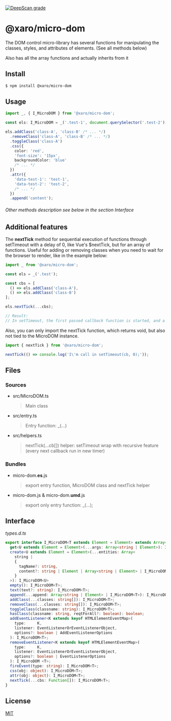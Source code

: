 [![DeepScan grade](https://deepscan.io/api/teams/11657/projects/14878/branches/287086/badge/grade.svg)](https://deepscan.io/dashboard#view=project&tid=11657&pid=14878&bid=287086)

# @xaro/micro-dom

The DOM control micro-library has several functions for manipulating the classes, styles, and attributes of elements. (See all methods below)

Also has all the array functions and actually inherits from it

## Install

```sh
$ npm install @xaro/micro-dom
```

## Usage

```ts
import _, { I_MicroDOM } from '@xaro/micro-dom';

const els: I_MicroDOM = _('.test-1', document.querySelector('.test-2'), ...document.querySelectorAll('.test-3') /* ... */);

els.addClass('class-A', 'class-B' /* ... */)
  .removeClass('class-A', 'class-B' /* ... */)
  .toggleClass('class-A')
  .css({
    color: 'red',
    'font-size': '15px',
    backgroundColor: 'blue'
    /* ... */
  })
  .attr({
    'data-test-1': 'test-1',
    'data-test-2': 'test-2',
    /* ... */
  })
  .append('content');
```
###### Other methods description see below in the section Interface

## Additional features

The **nextTick** method for sequential execution of functions through setTimeout with a delay of 0, like Vue's $nextTick, but for an array of functions.
Useful for adding or removing classes when you need to wait for the browser to render, like in the example below:
```ts
import _ from '@xaro/micro-dom';

const els = _('.test');

const cbs = [
  () => els.addClass('class-A'),
  () => els.addClass('class-B')
];

els.nextTick(...cbs);

// Result:
// In setTimeout, the first passed callback function is started, and a new setTimeout for the next function, and so on until all functions are executed
```

Also, you can only import the nextTick function, which returns void, but also not tied to the MicroDOM instance.

```ts
import { nextTick } from '@xaro/micro-dom';

nextTick(() => console.log('I\'m call in setTimeout(cb, 0);'));
```

## Files
### Sources
- src/MicroDOM.ts
  > Main class
- src/entry.ts
  > Entry function: _(...)
- src/helpers.ts
  > nextTick(...cb[]) helper: setTimeout wrap with recursive feature (every next callback run in new timer)

### Bundles
- micro-dom.**es**.js
  > export entry function, MicroDOM class and nextTick helper
- micro-dom.js & micro-dom.**umd**.js
  > export only entry function: _(...);




## Interface

*types.d.ts*
```ts
export interface I_MicroDOM<T extends Element = Element> extends Array<T> {
  get<U extends Element = Element>(...args: Array<string | Element>): I_MicroDOM<U>;  // Returns a new instance containing the elements with the passed selectors and elements (or from the document if the current instance is empty)
  create<U extends Element = Element>(...entities: Array<
    string |
    {
      tagName?: string,
      content?: string | Element | Array<string | Element> | I_MicroDOM<T>
    }
  >): I_MicroDOM<U>                                                                   // Returns a new instance with new created elements according to the passed parameters
  empty(): I_MicroDOM<T>;                                                             // Clears the contents of each element in the set
  text(text?: string): I_MicroDOM<T>;                                                 // Sets the textContent property for each collection item
  append(...append: Array<string | Element> | I_MicroDOM<T>): I_MicroDOM<T>;          // Inserts a set of Node objects or DOMString objects after the last child of each array element
  addClass(...classes: string[]): I_MicroDOM<T>;                                      // Adds a class or classes to all array elements
  removeClass(...classes: string[]): I_MicroDOM<T>;                                   // Removes a class or classes from all array elements
  toggleClass(classname: string): I_MicroDOM<T>;                                      // Adds or removes a class for each element of the array, depending on its presence
  hasClass(classname: string, reqtForAll?: boolean): boolean;                         // Determine if any of the agreed members are assigned to this class. Or, if you pass "true" as the second argument, then each element (default: reqtForAll = false)
  addEventListener<K extends keyof HTMLElementEventMap>(
    type:     K,
    listener: EventListenerOrEventListenerObject,
    options?: boolean | AddEventListenerOptions
  ): I_MicroDOM<T>;                                                                   // Calls the "addEventListener" method for each set item
  removeEventListener<K extends keyof HTMLElementEventMap>(
    type:     K,
    listener: EventListenerOrEventListenerObject,
    options?: boolean | EventListenerOptions
  ): I_MicroDOM <T>;                                                                  // Calls the "removeEventListener" method for each set item
  fireEvent(type: string): I_MicroDOM<T>;                                             // Calls dispatchEvent with an event of the specified type for each item in the set
  css(obj: object): I_MicroDOM<T>;                                                    // Sets the style attribute property passed in the object by key
  attr(obj: object): I_MicroDOM<T>;                                                   // Sets the attribute property passed in the object by key
  nextTick(...cbs: Function[]): I_MicroDOM<T>;                                        // Recursively calls each passed function in a new setTimeout(() => {}, 0)
}
```

## License
[MIT](LICENSE)